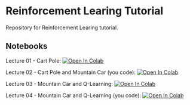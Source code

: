 # Reinforcement Learing Tutorial
Repository for Reinforcement Learing tutorial.

## Notebooks
Lecture 01 - Cart Pole: [![Open In Colab](https://colab.research.google.com/assets/colab-badge.svg)](https://colab.research.google.com/github/zlisto/reinforcement_learning_tutorial/blob/master/Lecture01_CartPole.ipynb)

Lecture 02 - Cart Pole and Mountain Car (you code): [![Open In Colab](https://colab.research.google.com/assets/colab-badge.svg)](https://colab.research.google.com/github/zlisto/reinforcement_learning_tutorial/blob/master/Lecture02_CartPole_MountainCar.ipynb)

Lecture 03 - Mountain Car and Q-Learning: [![Open In Colab](https://colab.research.google.com/assets/colab-badge.svg)](https://colab.research.google.com/github/zlisto/reinforcement_learning_tutorial/blob/master/Lecture03_MountainCar_Qlearning.ipynb)

Lecture 04 - Mountain Car and Q-Learning (you code): [![Open In Colab](https://colab.research.google.com/assets/colab-badge.svg)](https://colab.research.google.com/github/zlisto/reinforcement_learning_tutorial/blob/master/Lecture04_MountainCar_Qlearning.ipynb)














